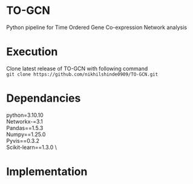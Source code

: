 # TO-GCN
Python pipeline for Time Ordered Gene Co-expression Network analysis

# Execution
Clone latest release of TO-GCN with following command \
```git clone https://github.com/nikhilshinde0909/TO-GCN.git```

# Dependancies
python=3.10.10 \
Networkx-=3.1 \
Pandas==1.5.3 \
Numpy==1.25.0 \
Pyvis==0.3.2 \
Scikit-learn==1.3.0 \

# Implementation

